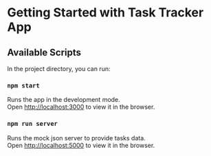 # Getting Started with Task Tracker App

## Available Scripts

In the project directory, you can run:

### `npm start`

Runs the app in the development mode.\
Open [http://localhost:3000](http://localhost:3000) to view it in the browser.

### `npm run server`

Runs the mock json server to provide tasks data.\
Open [http://localhost:5000](http://localhost:5000) to view it in the browser.
